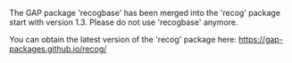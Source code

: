 The GAP package 'recogbase' has been merged into the 'recog' package
start with version 1.3. Please do not use 'recogbase' anymore.

You can obtain the latest version of the 'recog' package here:
  <https://gap-packages.github.io/recog/>
